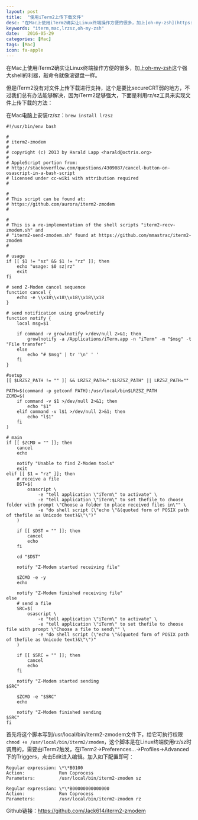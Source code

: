 ```yaml
---
layout: post
title:  "使用iTerm2上传下载文件"
desc: "在Mac上使用iTerm2确实让Linux终端操作方便的很多，加上[oh-my-zsh](https://github.com/robbyrussell/oh-my-zsh)这个强大shell的利器，敲命令就像滚键盘一样。"
keywords: "iterm,mac,lrzsz,oh-my-zsh"
date:   2016-05-29
categories: [Mac]
tags: [Mac]
icon: fa-apple
---
```


在Mac上使用iTerm2确实让Linux终端操作方便的很多，加上[oh-my-zsh](https://github.com/robbyrussell/oh-my-zsh)这个强大shell的利器，敲命令就像滚键盘一样。

但是iTerm2没有对文件上传下载进行支持，这个是要比secureCRT弱的地方，不过我们总有办法能够解决，因为iTerm2足够强大，下面是利用rz/sz工具来实现文件上传下载的方法：

在Mac电脑上安装rz/sz：`brew install lrzsz`

```
#!/usr/bin/env bash

#
# iterm2-zmodem
#
# copyright (c) 2013 by Harald Lapp <harald@octris.org>
#
# AppleScript portion from:
# http://stackoverflow.com/questions/4309087/cancel-button-on-osascript-in-a-bash-script
# licensed under cc-wiki with attribution required 
#

#
# This script can be found at:
# https://github.com/aurora/iterm2-zmodem
#

#
# This is a re-implementation of the shell scripts "iterm2-recv-zmodem.sh" and
# "iterm2-send-zmodem.sh" found at https://github.com/mmastrac/iterm2-zmodem
#

# usage
if [[ $1 != "sz" && $1 != "rz" ]]; then
    echo "usage: $0 sz|rz"
    exit
fi

# send Z-Modem cancel sequence
function cancel {
	echo -e \\x18\\x18\\x18\\x18\\x18
}

# send notification using growlnotify
function notify {
    local msg=$1
    
    if command -v growlnotify >/dev/null 2>&1; then
        growlnotify -a /Applications/iTerm.app -n "iTerm" -m "$msg" -t "File transfer"
    else
        echo "# $msg" | tr '\n' ' '
    fi
}

#setup
[[ $LRZSZ_PATH != "" ]] && LRZSZ_PATH=":$LRZSZ_PATH" || LRZSZ_PATH=""

PATH=$(command -p getconf PATH):/usr/local/bin$LRZSZ_PATH
ZCMD=$(
    if command -v $1 >/dev/null 2>&1; then
        echo "$1"
    elif command -v l$1 >/dev/null 2>&1; then
        echo "l$1"
    fi
)

# main
if [[ $ZCMD = "" ]]; then
    cancel
    echo

    notify "Unable to find Z-Modem tools"
    exit
elif [[ $1 = "rz" ]]; then
    # receive a file
    DST=$(
        osascript \
            -e "tell application \"iTerm\" to activate" \
            -e "tell application \"iTerm\" to set thefile to choose folder with prompt \"Choose a folder to place received files in\"" \
            -e "do shell script (\"echo \"&(quoted form of POSIX path of thefile as Unicode text)&\"\")"
    )
    
    if [[ $DST = "" ]]; then
        cancel
        echo 
    fi

	cd "$DST"
	
    notify "Z-Modem started receiving file"

    $ZCMD -e -y
    echo 

    notify "Z-Modem finished receiving file"
else
    # send a file
    SRC=$(
        osascript \
            -e "tell application \"iTerm\" to activate" \
            -e "tell application \"iTerm\" to set thefile to choose file with prompt \"Choose a file to send\"" \
            -e "do shell script (\"echo \"&(quoted form of POSIX path of thefile as Unicode text)&\"\")"
    )

    if [[ $SRC = "" ]]; then
        cancel
        echo 
    fi

    notify "Z-Modem started sending
$SRC"

    $ZCMD -e "$SRC"
    echo 

    notify "Z-Modem finished sending
$SRC"
fi
```

首先将这个脚本写到/usr/local/bin/iterm2-zmodem文件下，给它可执行权限`chmod +x /usr/local/bin/iterm2/zmodem`，这个脚本是在Linux终端使用rz/sz时调用的，需要由iTerm2触发，在iTerm2->Preferences...->Profiles->Advanced下的Triggers，点击Edit进入编辑。加入如下配置即可：

```
Regular expression: \*\*B0100
Action:             Run Coprocess
Parameters:         /usr/local/bin/iterm2-zmodem sz

Regular expression: \*\*B00000000000000
Action:             Run Coprocess
Parameters:         /usr/local/bin/iterm2-zmodem rz
```
Github链接：<https://github.com/Jack614/iterm2-zmodem>
